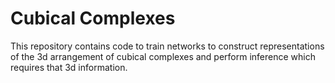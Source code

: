 # Cubical Complexes

This repository contains code to train networks to construct representations of
the 3d arrangement of cubical complexes and perform inference which requires
that 3d information.
